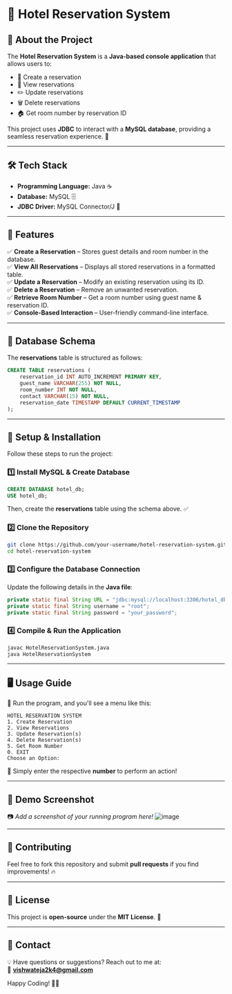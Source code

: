 # 🏨 Hotel Reservation System

## 📌 About the Project
The **Hotel Reservation System** is a **Java-based console application** that allows users to:
- 📌 Create a reservation
- 📖 View reservations
- ✏️ Update reservations
- 🗑 Delete reservations
- 🏠 Get room number by reservation ID

This project uses **JDBC** to interact with a **MySQL database**, providing a seamless reservation experience. 🚀

---

## 🛠 Tech Stack
- **Programming Language:** Java ☕
- **Database:** MySQL 🗄
- **JDBC Driver:** MySQL Connector/J 🔌

---

## 🚀 Features
✅ **Create a Reservation** – Stores guest details and room number in the database.  
✅ **View All Reservations** – Displays all stored reservations in a formatted table.  
✅ **Update a Reservation** – Modify an existing reservation using its ID.  
✅ **Delete a Reservation** – Remove an unwanted reservation.  
✅ **Retrieve Room Number** – Get a room number using guest name & reservation ID.  
✅ **Console-Based Interaction** – User-friendly command-line interface.  

---

## 📌 Database Schema
The **reservations** table is structured as follows:
```sql
CREATE TABLE reservations (
    reservation_id INT AUTO_INCREMENT PRIMARY KEY,
    guest_name VARCHAR(255) NOT NULL,
    room_number INT NOT NULL,
    contact VARCHAR(15) NOT NULL,
    reservation_date TIMESTAMP DEFAULT CURRENT_TIMESTAMP
);
```

---

## 🔧 Setup & Installation
Follow these steps to run the project:

### **1️⃣ Install MySQL & Create Database**
```sql
CREATE DATABASE hotel_db;
USE hotel_db;
```
Then, create the **reservations** table using the schema above. ✅

### **2️⃣ Clone the Repository**
```sh
git clone https://github.com/your-username/hotel-reservation-system.git
cd hotel-reservation-system
```

### **3️⃣ Configure the Database Connection**
Update the following details in the **Java file**:
```java
private static final String URL = "jdbc:mysql://localhost:3306/hotel_db";
private static final String username = "root";
private static final String password = "your_password";
```

### **4️⃣ Compile & Run the Application**
```sh
javac HotelReservationSystem.java
java HotelReservationSystem
```

---

## 🖥 Usage Guide
📌 Run the program, and you'll see a menu like this:
```
HOTEL RESERVATION SYSTEM
1. Create Reservation
2. View Reservations
3. Update Reservation(s)
4. Delete Reservation(s)
5. Get Room Number
0. EXIT
Choose an Option:
```

📝 Simply enter the respective **number** to perform an action!

---

## 📸 Demo Screenshot
📷 *Add a screenshot of your running program here!*
![image](https://github.com/user-attachments/assets/7112d6f3-bfb4-4d87-9f70-2c98b3a3af3c)


---

## 🤝 Contributing
Feel free to fork this repository and submit **pull requests** if you find improvements! 🔥

---

## 📜 License
This project is **open-source** under the **MIT License**. 📄

---

## 📩 Contact
💡 Have questions or suggestions? Reach out to me at:  
📧 **vishwateja2k4@gmail.com**

Happy Coding! 🚀🎯

